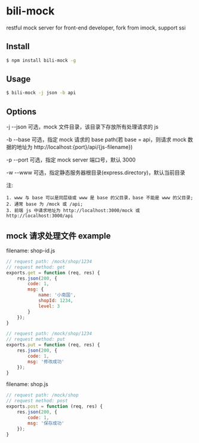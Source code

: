 # bili-mock 
restful mock server for front-end developer, fork from imock, support ssi

## Install

```bash
$ npm install bili-mock -g
```

## Usage

```bash
$ bili-mock -j json -b api
```

## Options

-j --json 可选，mock 文件目录，该目录下存放所有处理请求的 js

-b --base 可选，指定 mock 请求的 base path(若 base = api，则请求 mock 数据的地址为 http://localhost:{port}/api/{js-filename})

-p --port 可选，指定 mock server 端口号，默认 3000

-w --www 可选，指定静态服务器根目录(express.directory)，默认当前目录 


注: 

    1. www 与 base 可以是同层级或 www 是 base 的父目录，base 不能是 www 的父目录;
    2. 通常 base 为 /mock 或 /api;
    3. 前端 js 中请求地址为 http://localhost:3000/mock 或 http://localhost:3000/api


## mock 请求处理文件 example

filename: shop-id.js

```javascript
// request path: /mock/shop/1234
// request method: get
exports.get = function (req, res) {
    res.json(200, {
        code: 1,
        msg: {
            name: '小南国',
            shopId: 1234,
            level: 3
        }
    });
}

// request path: /mock/shop/1234 
// request method: put
exports.put = function (req, res) {
    res.json(200, {
        code: 1,
        msg: '修改成功'
    });
}
```

filename: shop.js

```javascript
// request path: /mock/shop
// request method: post
exports.post = function (req, res) {
    res.json(200, {
        code: 1,
        msg: '保存成功'
    });
}
```
